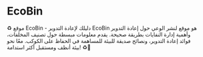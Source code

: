 # EcoBin
♻️ موقع EcoBin - دليلك لإعادة التدوير EcoBin هو موقع لنشر الوعي حول إعادة التدوير وأهمية إدارة النفايات بطريقة صحيحة. يقدم معلومات مبسطة حول تصنيف المخلفات، فوائد إعادة التدوير، ونصائح صديقة للبيئة للمساهمة في الحفاظ على الكوكب. معًا نحو بيئة أنظف ومستقبل أكثر استدامة! ♻️💚
